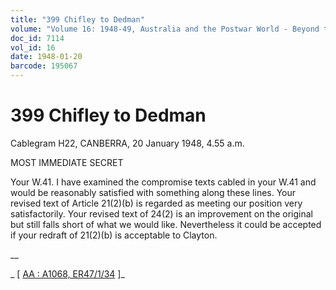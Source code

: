```yaml
---
title: "399 Chifley to Dedman"
volume: "Volume 16: 1948-49, Australia and the Postwar World - Beyond the Region"
doc_id: 7114
vol_id: 16
date: 1948-01-20
barcode: 195067
---
```


# 399 Chifley to Dedman

Cablegram H22, CANBERRA, 20 January 1948, 4.55 a.m.

MOST IMMEDIATE SECRET

Your W.41. I have examined the compromise texts cabled in your W.41 and would be reasonably satisfied with something along these lines. Your revised text of Article 21(2)(b) is regarded as meeting our position very satisfactorily. Your revised text of 24(2) is an improvement on the original but still falls short of what we would like. Nevertheless it could be accepted if your redraft of 21(2)(b) is acceptable to Clayton.

__

_ [ [AA : A1068, ER47/1/34](http://www.naa.gov.au/cgi-bin/Search?O=I&Number=195067) ]_
